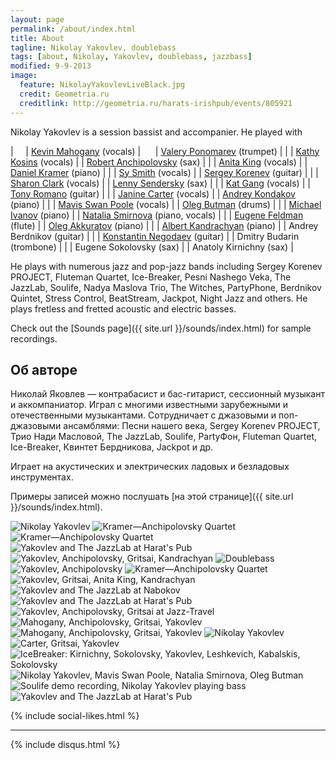 ```yaml
---
layout: page
permalink: /about/index.html
title: About
tagline: Nikolay Yakovlev, doublebass
tags: [about, Nikolay, Yakovlev, doublebass, jazzbass]
modified: 9-9-2013
image:
  feature: NikolayYakovlevLiveBlack.jpg
  credit: Geometria.ru
  creditlink: http://geometria.ru/harats-irishpub/events/805921
---
```


<!-- Nikolay Yakovlev is a session bassist and accompanier. He has performed with Kevin Mahogany (vocals), Anita King (vocals), Sharon Clark (vocals), Janine Carter (vocals), Valery Ponomarev (trumpet), Robert Anchipolovsky (sax), Daniel Kramer (piano), Oleg Akkuratov (piano), Michael Ivanov (piano), Eugene Feldman (flute), Albert Kandrachyan (piano), Konstantin Negodaev (guitar), Andrey Berdnikov (guitar), Dmitry Budarin (trombone), Anatoly Kirnichny (sax), Eugene Sokolovsky (sax), and many others. -->

Nikolay Yakovlev is a session bassist and accompanier. He played with 

|     | [Kevin Mahogany](https://www.kevinmahogany.com/) (vocals)                  |      | [Valery Ponomarev](http://www.valeryponomarev.com/) (trumpet)          |
|     | [Kathy Kosins](http://www.kathykosins.com/) (vocals)                       |      | [Robert Anchipolovsky](https://www.youtube.com/user/Anchipology) (sax) |
|     | [Anita King](http://www.anitakingsings.com/) (vocals)                      |      | [Daniel Kramer](http://kramerdaniel.com/) (piano)                      |
|     | [Sy Smith](http://sysmith.com/) (vocals)                                   |      | [Sergey Korenev](https://www.facebook.com/Sergey.Korenev.JAZZ) (guitar)                      |
|     | [Sharon Clark](http://www.sharonclarkjazz.com/) (vocals)                   |      | [Lenny Sendersky](http://www.lennysendersky.com/) (sax)                |
|     | [Kat Gang](http://katgang.net/) (vocals)                                   |      | [Tony Romano](http://www.tonyromanomusic.com/) (guitar)                |
|     | [Janine Carter](http://www.janinecarter.com/) (vocals)                     |      | [Andrey Kondakov](http://www.jazz.ru/pages/kondakov/) (piano)          |
|     | [Mavis Swan Poole](http://www.swanvocals.com/) (vocals)                    |      | [Oleg Butman](http://www.olegbutman.com/) (drums)                      |
|     | [Michael Ivanov](http://ivanovbrothers.ru/) (piano)                        |      | [Natalia Smirnova](http://www.jazz.ru/pages/smirnova/) (piano, vocals) |
|     | [Eugene Feldman](https://soundcloud.com/eugene-fluteman) (flute)           |      | [Oleg Akkuratov](http://akkuratov.com/) (piano)                        |
|     | [Albert Kandrachyan](https://soundcloud.com/albert-kandrachyan) (piano)    |      | Andrey Berdnikov (guitar)  |
|     | [Konstantin Negodaev](https://soundcloud.com/konstantin-negodaev) (guitar) |      | Dmitry Budarin (trombone)  |
|     | Eugene Sokolovsky (sax)                                                    |      | Anatoly Kirnichny (sax)    |

He plays with numerous jazz and pop-jazz bands including Sergey Korenev PROJECT, Fluteman Quartet, Ice-Breaker, 
Pesni Nashego Veka, The JazzLab, Soulife, Nadya Maslova Trio, The Witches, PartyPhone, Berdnikov Quintet, 
Stress Control, BeatStream, Jackpot, Night Jazz and others. He plays fretless and fretted acoustic and electric basses.

Check out the [Sounds page]({{ site.url }}/sounds/index.html) for sample recordings.

## Об авторе

Николай Яковлев — контрабасист и бас-гитарист, сессионный музыкант и аккомпаниатор. Играл с многими 
известными зарубежными и отечественными музыкантами. Сотрудничает с джазовыми и поп-джазовыми ансамблями: 
Песни нашего века, Sergey Korenev PROJECT, Трио Нади Масловой, The JazzLab, Soulife, PartyФон, Fluteman Quartet, 
Ice-Breaker, Квинтет Бердникова, Jackpot и др.

Играет на акустических и электрических ладовых и безладовых инструментах.

Примеры записей можно послушать [на этой странице]({{ site.url }}/sounds/index.html).

<!-- https://github.com/ionelmc/jquery-gp-gallery -->
<div class="pictures">
	<img title="Nikolay Yakovlev" src="{{ site.url }}/images/yakovlev.jpg" />
	<img title="Kramer—Anchipolovsky Quartet" src="{{ site.url }}/images/gritsai/anchipolovsky-kramer-quartet-iVZdJ4g4BH0.jpg" />
	<img title="Kramer—Anchipolovsky Quartet" src="{{ site.url }}/images/anchipolovsky/kramer-anchipolovsky-e2a77567be_1000.jpg" />
	<img title="Yakovlev and The JazzLab at Harat's Pub" src="{{ site.url }}/images/harats141017/2c5wBxUE3k4.jpg" />
	<img title="Yakovlev, Anchipolovsky, Gritsai, Kandrachyan" src="{{ site.url }}/images/gritsai/yakovlev-anchipolovsky-gritsai-kandrachyan-zR3TrIJ0sUU.jpg" />
	<img title="Doublebass" src="{{ site.url }}/images/live/20140301/dsc02358_1024.jpg" />
	<img title="Yakovlev, Anchipolovsky" src="{{ site.url }}/images/live/20140301/dsc02304_1024.jpg" />
	<img title="Kramer—Anchipolovsky Quartet" src="{{ site.url }}/images/anchipolovsky/kramer-anchipolovsky-bd80c04e6a_1000.jpg" />
	<img title="Yakovlev, Gritsai, Anita King, Kandrachyan" src="{{ site.url }}/images/gritsai/yakovlev-gritsai-anitaking-kandrachyan-aR72JVY-8EI.jpg" />
	<img title="Yakovlev and The JazzLab at Nabokov" src="{{ site.url }}/images/nabokov140801/h3N-CA646WM.jpg" />
	<img title="Yakovlev and The JazzLab at Harat's Pub" src="{{ site.url }}/images/harats141017/z3hoNi2LkMQ.jpg" />
	<img title="Yakovlev, Anchipolovsky, Gritsai at Jazz-Travel" src="{{ site.url }}/images/anchipolovsky/jazz-travel-mTbz00GnXW4.jpg" />
	<img title="Mahogany, Anchipolovsky, Gritsai, Yakovlev" src="{{ site.url }}/images/anchipolovsky/mahogany_anchipolovsky_n9HKmyyyle4.jpg" />
	<img title="Mahogany, Anchipolovsky, Gritsai, Yakovlev" src="{{ site.url }}/images/anchipolovsky/mahogany_anchipolovsky_Dd6gKuhRk5o2.jpg" />
	<img title="Nikolay Yakovlev" src="{{ site.url }}/images/NikolayYakovlev4497.jpg" />
	<img title="Carter, Gritsai, Yakovlev" src="{{ site.url }}/images/anchipolovsky/carter_gritsai_yakovlev_vALRrAsCfAA.jpg" />
	<img title="IceBreaker: Kirnichny, Sokolovsky, Yakovlev, Leshkevich, Kabalskis, Sokolovsky" src="{{ site.url }}/images/rost-icebreaker.jpg" />
	<img title="Nikolay Yakovlev, Mavis Swan Poole, Natalia Smirnova, Oleg Butman" src="{{ site.url }}/images/live/20150615/swan-poole-oleg-butman-P-_JHPX6Qp4.jpg" />
	<img title="Soulife demo recording, Nikolay Yakovlev playing bass" src="{{ site.url }}/images/promo/soulife/soulife-sN2vy4q7iBs.jpg" />
	<img title="Yakovlev and The JazzLab at Harat's Pub" src="{{ site.url }}/images/harats141017/GRUnERYSiNg.jpg" />
</div>

{% include social-likes.html %}<hr>
{% include disqus.html %}
